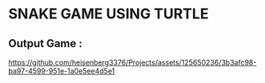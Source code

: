 # SNAKE GAME USING TURTLE


## Output Game :




https://github.com/heisenberg3376/Projects/assets/125650236/3b3afc98-ba97-4599-951e-1a0e5ee4d5e1




